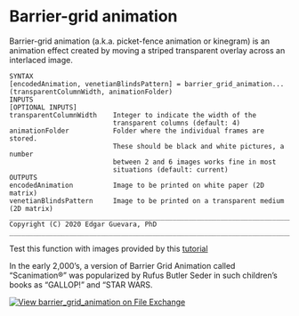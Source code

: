 # Barrier-grid animation
Barrier-grid animation (a.k.a. picket-fence animation or
kinegram) is an animation effect created by moving a striped transparent
overlay across an interlaced image.

```
SYNTAX
[encodedAnimation, venetianBlindsPattern] = barrier_grid_animation...
(transparentColumnWidth, animationFolder)
INPUTS
[OPTIONAL INPUTS]
transparentColumnWidth    Integer to indicate the width of the
                          transparent columns (default: 4)
animationFolder           Folder where the individual frames are stored.
                          These should be black and white pictures, a number 
                          between 2 and 6 images works fine in most 
                          situations (default: current)
OUTPUTS
encodedAnimation          Image to be printed on white paper (2D matrix)
venetianBlindsPattern     Image to be printed on a transparent medium (2D matrix)
______________________________________________________________________________
Copyright (C) 2020 Edgar Guevara, PhD
______________________________________________________________________________
```
Test this function with images provided by this [tutorial](http://www.youtube.com/watch?v=MfynPd2PW0Y)

In the early 2,000’s, a version of Barrier Grid Animation called “Scanimation®” was popularized by Rufus Butler Seder in such children’s books as “GALLOP!” and “STAR WARS.

[![View barrier_grid_animation on File Exchange](https://www.mathworks.com/matlabcentral/images/matlab-file-exchange.svg)](https://www.mathworks.com/matlabcentral/fileexchange/80706-scanimation)
